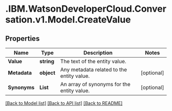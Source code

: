 # .IBM.WatsonDeveloperCloud.Conversation.v1.Model.CreateValue
## Properties

Name | Type | Description | Notes
------------ | ------------- | ------------- | -------------
**Value** | **string** | The text of the entity value. | 
**Metadata** | **object** | Any metadata related to the entity value. | [optional] 
**Synonyms** | **List<string>** | An array of synonyms for the entity value. | [optional] 

[[Back to Model list]](../README.md#documentation-for-models) [[Back to API list]](../README.md#documentation-for-api-endpoints) [[Back to README]](../README.md)

